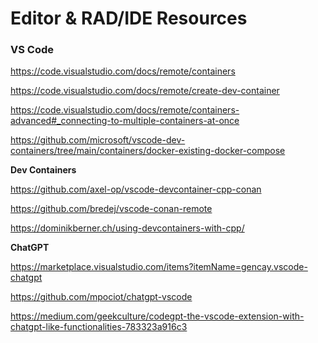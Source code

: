 # Editor & RAD/IDE Resources #

### VS Code

https://code.visualstudio.com/docs/remote/containers

https://code.visualstudio.com/docs/remote/create-dev-container

https://code.visualstudio.com/docs/remote/containers-advanced#_connecting-to-multiple-containers-at-once

https://github.com/microsoft/vscode-dev-containers/tree/main/containers/docker-existing-docker-compose

**Dev Containers**

https://github.com/axel-op/vscode-devcontainer-cpp-conan

https://github.com/bredej/vscode-conan-remote

https://dominikberner.ch/using-devcontainers-with-cpp/

**ChatGPT**

https://marketplace.visualstudio.com/items?itemName=gencay.vscode-chatgpt

https://github.com/mpociot/chatgpt-vscode

https://medium.com/geekculture/codegpt-the-vscode-extension-with-chatgpt-like-functionalities-783323a916c3
